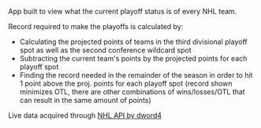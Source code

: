 App built to view what the current playoff status is of every NHL team. 

Record required to make the playoffs is calculated by:
- Calculating the projected points of teams in the third divisional playoff spot as well as the second conference wildcard spot 
- Subtracting the current team's points by the projected points for each playoff spot 
- Finding the record needed in the remainder of the season in order to hit 1 point above the proj. points for each playoff spot (record shown minimizes OTL, there are other combinations of wins/losses/OTL that can result in the same amount of points)

Live data acquired through [NHL API by dword4](https://github.com/dword4/nhlapi)